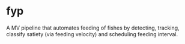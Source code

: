 # fyp
A MV pipeline that automates feeding of fishes by detecting, tracking, classify satiety (via feeding velocity) and scheduling feeding interval. 
